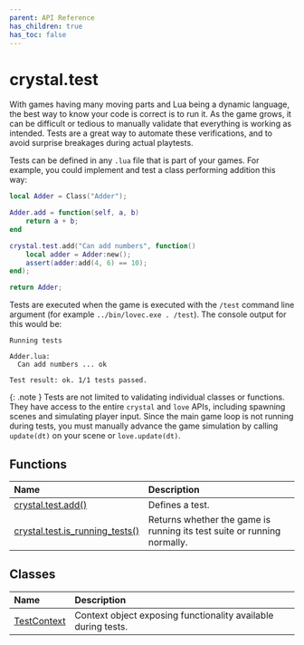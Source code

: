```yaml
---
parent: API Reference
has_children: true
has_toc: false
---
```


# crystal.test

With games having many moving parts and Lua being a dynamic language, the best way to know your code is correct is to run it. As the game grows, it can be difficult or tedious to manually validate that everything is working as intended. Tests are a great way to automate these verifications, and to avoid surprise breakages during actual playtests.

Tests can be defined in any `.lua` file that is part of your games. For example, you could implement and test a class performing addition this way:

```lua
local Adder = Class("Adder");

Adder.add = function(self, a, b)
	return a + b;
end

crystal.test.add("Can add numbers", function()
	local adder = Adder:new();
	assert(adder:add(4, 6) == 10);
end);

return Adder;
```

Tests are executed when the game is executed with the `/test` command line argument (for example `../bin/lovec.exe . /test`). The console output for this would be:

```
Running tests

Adder.lua:
  Can add numbers ... ok

Test result: ok. 1/1 tests passed.
```

{: .note }
Tests are not limited to validating individual classes or functions. They have access to the entire `crystal` and `love` APIs, including spawning scenes and simulating player input. Since the main game loop is not running during tests, you must manually advance the game simulation by calling `update(dt)` on your scene or `love.update(dt)`.

## Functions

| Name                                                | Description                                                             |
| :-------------------------------------------------- | :---------------------------------------------------------------------- |
| [crystal.test.add()](add)                           | Defines a test.                                                         |
| [crystal.test.is_running_tests()](is_running_tests) | Returns whether the game is running its test suite or running normally. |

## Classes

| Name                        | Description                                                   |
| :-------------------------- | :------------------------------------------------------------ |
| [TestContext](test_context) | Context object exposing functionality available during tests. |
